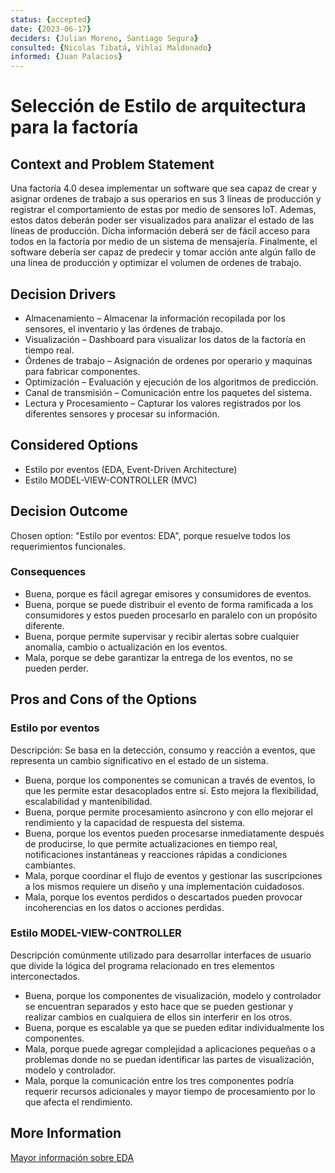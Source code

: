 ```yaml
---
status: {accepted}
date: {2023-06-17}
deciders: {Julian Moreno, Santiago Segura}
consulted: {Nicolas Tibatá, Vihlai Maldonado}
informed: {Juan Palacios}
---
```


# Selección de Estilo de arquitectura para la factoría

## Context and Problem Statement
Una factoría 4.0 desea implementar un software que sea capaz de crear y asignar ordenes de trabajo a sus operarios en sus 3 líneas de producción y registrar el comportamiento de estas por medio de sensores IoT. Ademas, estos datos deberán poder ser visualizados para analizar el estado de las líneas de producción. Dicha información deberá ser de fácil acceso para todos en la factoría por medio de un sistema de mensajería. Finalmente, el software debería ser capaz de predecir y tomar acción ante algún fallo de una línea de producción y optimizar el volumen de ordenes de trabajo.

## Decision Drivers

* Almacenamiento – Almacenar la información recopilada por los sensores, el inventario y las órdenes de trabajo.
* Visualización – Dashboard para visualizar los datos de la factoría en tiempo real.
* Órdenes de trabajo – Asignación de ordenes por operario y maquinas para fabricar componentes.
* Optimización – Evaluación y ejecución de los algoritmos de predicción.
* Canal de transmisión – Comunicación entre los paquetes del sistema.
* Lectura y Procesamiento – Capturar los valores registrados por los diferentes sensores y procesar su información.


## Considered Options

* Estilo por eventos (EDA, Event-Driven Architecture)
* Estilo MODEL-VIEW-CONTROLLER (MVC)

## Decision Outcome

Chosen option: "Estilo por eventos: EDA", porque resuelve todos los requerimientos funcionales.

### Consequences

* Buena, porque es fácil agregar emisores y consumidores de eventos.
* Buena, porque se puede distribuir el evento de forma ramificada a los consumidores y estos pueden procesarlo en paralelo con un propósito diferente.
* Buena, porque permite supervisar y recibir alertas sobre cualquier anomalía, cambio o actualización en los eventos.
* Mala, porque se debe garantizar la entrega de los eventos, no se pueden perder.  


## Pros and Cons of the Options

### Estilo por eventos

Descripción:
Se basa en la detección, consumo y reacción a eventos, que representa un cambio significativo en el estado de un sistema.

* Buena, porque los componentes se comunican a través de eventos, lo que les permite estar desacoplados entre sí. Esto mejora la flexibilidad, escalabilidad y mantenibilidad.
* Buena, porque permite procesamiento asíncrono y con ello mejorar el rendimiento y la capacidad de respuesta del sistema.
* Buena, porque los eventos pueden procesarse inmediatamente después de producirse, lo que permite actualizaciones en tiempo real, notificaciones instantáneas y reacciones rápidas a condiciones cambiantes.
* Mala, porque coordinar el flujo de eventos y gestionar las suscripciones a los mismos requiere un diseño y una implementación cuidadosos.
* Mala, porque los eventos perdidos o descartados pueden provocar incoherencias en los datos o acciones perdidas.

### Estilo MODEL-VIEW-CONTROLLER

Descripción
comúnmente utilizado para desarrollar interfaces de usuario que divide la lógica del programa relacionado en tres elementos interconectados.

* Buena, porque los componentes de visualización, modelo y controlador se encuentran separados y esto hace que se pueden gestionar y realizar cambios en cualquiera de ellos sin interferir en los otros.
* Buena, porque es escalable ya que se pueden editar individualmente los componentes. 
* Mala, porque puede agregar complejidad a aplicaciones pequeñas o a problemas donde no se puedan identificar las partes de visualización, modelo y controlador.
* Mala, porque la comunicación entre los tres componentes podría requerir recursos adicionales y mayor tiempo de procesamiento por lo que afecta el rendimiento.

## More Information

[Mayor información sobre EDA](info/More_Information.md)
